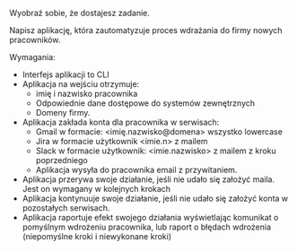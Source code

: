 Wyobraź sobie, że dostajesz zadanie.

Napisz aplikację, która zautomatyzuje proces wdrażania do firmy nowych pracowników.

Wymagania:
* Interfejs aplikacji to CLI
* Aplikacja na wejściu otrzymuje: 
  * imię i nazwisko pracownika
  * Odpowiednie dane dostępowe do systemów zewnętrznych
  * Domeny firmy.
* Aplikacja zakłada konta dla pracownika w serwisach:
  * Gmail w formacie: <imię.nazwisko@domena> wszystko lowercase
  * Jira w formacie użytkownik <imie.n> z mailem
  * Slack w formacie użytkownik: <imie.nazwisko> z mailem z kroku poprzedniego
  * Aplikacja wysyła do pracownika email z przywitaniem.
* Aplikacja przerywa swoje działanie, jeśli nie udało się założyć maila. Jest on wymagany w kolejnych krokach
* Aplikacja kontynuuje swoje działanie, jeśli nie udało się założyć konta w pozostałych serwisach.
* Aplikacja raportuje efekt swojego działania wyświetlając komunikat o pomyślnym wdrożeniu pracownika, lub raport o błędach wdrożenia (niepomyślne kroki i niewykonane kroki)
